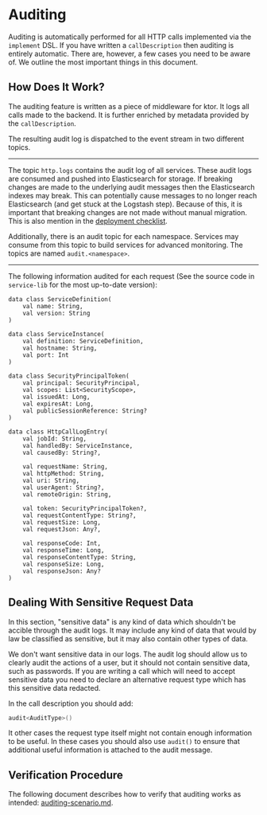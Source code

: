 # Auditing

Auditing is automatically performed for all HTTP calls implemented via the
`implement` DSL. If you have written a `callDescription` then auditing is
entirely automatic. There are, however, a few cases you need to be aware of.
We outline the most important things in this document.

## How Does It Work?

The auditing feature is written as a piece of middleware for ktor. It logs all
calls made to the backend. It is further enriched by metadata provided by the
`callDescription`.

The resulting audit log is dispatched to the event stream in two different topics.

---

The topic `http.logs` contains the audit log of all services. These audit logs are consumed and pushed into
Elasticsearch for storage. If breaking changes are made to the underlying audit messages then the Elasticsearch indexes
may break. This can potentially cause messages to no longer reach Elasticsearch (and get stuck at the Logstash step).
Because of this, it is important that breaking changes are not made without manual migration. This is also mention in
the [deployment checklist](./deployment.md).

Additionally, there is an audit topic for each namespace. Services may consume
from this topic to build services for advanced monitoring. The topics are named
`audit.<namespace>`.

---

The following information audited for each request (See the source code in
`service-lib` for the most up-to-date version):

```
data class ServiceDefinition(
    val name: String,
    val version: String
)

data class ServiceInstance(
    val definition: ServiceDefinition, 
    val hostname: String, 
    val port: Int
)

data class SecurityPrincipalToken(
    val principal: SecurityPrincipal,
    val scopes: List<SecurityScope>,
    val issuedAt: Long,
    val expiresAt: Long,
    val publicSessionReference: String?
)

data class HttpCallLogEntry(
    val jobId: String,
    val handledBy: ServiceInstance,
    val causedBy: String?,

    val requestName: String,
    val httpMethod: String,
    val uri: String,
    val userAgent: String?,
    val remoteOrigin: String,

    val token: SecurityPrincipalToken?,
    val requestContentType: String?,
    val requestSize: Long,
    val requestJson: Any?,

    val responseCode: Int,
    val responseTime: Long,
    val responseContentType: String,
    val responseSize: Long,
    val responseJson: Any?
)
```

## Dealing With Sensitive Request Data

In this section, "sensitive data" is any kind of data which shouldn't be accible through the audit logs. It may include
any kind of data that would by law be classified as sensitive, but it may also contain other types of data.

We don't want sensitive data in our logs. The audit log should allow us to clearly audit the actions of a user, but it
should not contain sensitive data, such as passwords. If you are writing a call which will need to accept sensitive data
you need to declare an alternative request type which has this sensitive data redacted. 

In the call description you should add:

```kotlin
audit<AuditType>()
```

It other cases the request type itself might not contain enough information
to be useful. In these cases you should also use `audit()` to ensure that
additional useful information is attached to the audit message.

## Verification Procedure

The following document describes how to verify that auditing works as intended:
[auditing-scenario.md](auditing-scenario.md).


